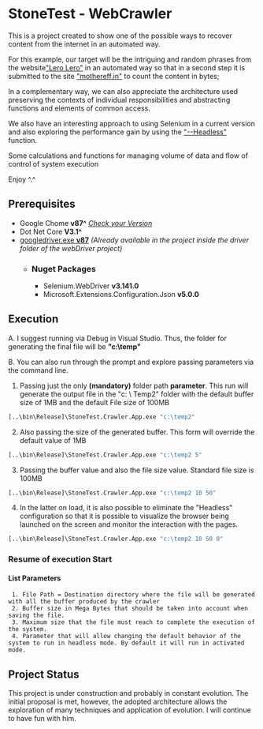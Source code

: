 # StoneTest - WebCrawler

This is a project created to show one of the possible ways to recover content from the internet in an automated way.

For this example, our target will be the intriguing and random phrases from the website["Lero Lero"](https://lerolero.com/) in an automated way so that in a second step it is submitted to the site ["mothereff.in"](https://mothereff.in/byte-counter#) to count the content in bytes;

In a complementary way, we can also appreciate the architecture used preserving the contexts of individual responsibilities and abstracting functions and elements of common access.

We also have an interesting approach to using Selenium in a current version and also exploring the performance gain by using the ["--Headless"](https://developers.google.com/web/updates/2017/04/headless-chrome) function.

Some calculations and functions for managing volume of data and flow of control of system execution

Enjoy ^.^

## Prerequisites
- Google Chome **v87^** *[Check your Version](https://www.google.com/chrome/update/)*
- Dot Net Core **V3.1^**
- [googledriver.exe **v87**](https://sites.google.com/a/chromium.org/chromedriver/downloads) *(Already available in the project inside the driver folder of the webDriver project)*
   - ### Nuget Packages
     - Selenium.WebDriver **v3.141.0**
     - Microsoft.Extensions.Configuration.Json **v5.0.0**


## Execution

A. I suggest running via Debug in Visual Studio. Thus, the folder for generating the final file will be **"c:\temp"**

B. You can also run through the prompt and explore passing parameters via the command line.

1. Passing just the only **(mandatory)** folder path **parameter**. This run will generate the output file in the "c: \ Temp2" folder with the default buffer size of 1MB and the default File size of 100MB
```bash
[..\bin\Release]\StoneTest.Crawler.App.exe "c:\temp2"
```

2. Also passing the size of the generated buffer. This form will override the default value of 1MB
```bash
[..\bin\Release]\StoneTest.Crawler.App.exe "c:\temp2 5"
```

3. Passing the buffer value and also the file size value. Standard file size is 100MB
```bash
[..\bin\Release]\StoneTest.Crawler.App.exe "c:\temp2 10 50"
```

4. In the latter on load, it is also possible to eliminate the "Headless" configuration so that it is possible to visualize the browser being launched on the screen and monitor the interaction with the pages.
```bash
[..\bin\Release]\StoneTest.Crawler.App.exe "c:\temp2 10 50 0"
```
### Resume of execution Start
#### List Parameters
     1. File Path = Destination directory where the file will be generated with all the buffer produced by the crawler
     2. Buffer size in Mega Bytes that should be taken into account when saving the file.
     3. Maximum size that the file must reach to complete the execution of the system.
     4. Parameter that will allow changing the default behavior of the system to run in headless mode. By default it will run in activated mode.

## Project Status
This project is under construction and probably in constant evolution. The initial proposal is met, however, the adopted architecture allows the exploration of many techniques and application of evolution. I will continue to have fun with him.
